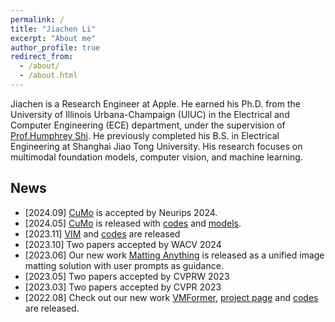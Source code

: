 ```yaml
---
permalink: /
title: "Jiachen Li"
excerpt: "About me"
author_profile: true
redirect_from: 
  - /about/
  - /about.html
---
```



Jiachen is a Research Engineer at Apple. He earned his Ph.D. from the University of Illinois Urbana-Champaign (UIUC) in the Electrical and Computer Engineering (ECE) department, under the supervision of [Prof.Humphrey Shi](https://www.honghuishi.com/). He previously completed his B.S. in Electrical Engineering at Shanghai Jiao Tong University. His research focuses on multimodal foundation models, computer vision, and machine learning.


News
------
* \[2024.09\] [CuMo](https://arxiv.org/abs/2405.05949) is accepted by Neurips 2024.
* \[2024.05\] [CuMo](https://arxiv.org/abs/2405.05949) is released with [codes](https://github.com/SHI-Labs/CuMo) and [models](https://huggingface.co/shi-labs/CuMo-mistral-7b).
* \[2023.11\] [VIM](https://arxiv.org/abs/2311.04212) and [codes](https://github.com/SHI-Labs/VIM) are released
* \[2023.10\] Two papers accepted by WACV 2024
* \[2023.06\] Our new work [Matting Anything](https://arxiv.org/pdf/2306.05399) is released as a unified image matting solution with user prompts as guidance.
* \[2023.05\] Two papers accepted by CVPRW 2023
* \[2023.03\] Two papers accepted by CVPR 2023
* \[2022.08\] Check out our new work [VMFormer](https://arxiv.org/abs/2208.12801), [project page]( https://chrisjuniorli.github.io/project/VMFormer/) and [codes](https://github.com/SHI-Labs/VMFormer) are released. 
